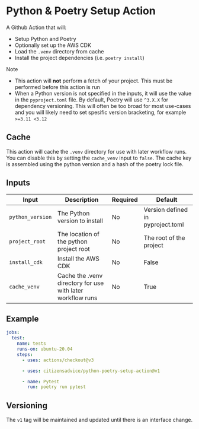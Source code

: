 # Python & Poetry Setup Action

A Github Action that will:

- Setup Python and Poetry
- Optionally set up the AWS CDK
- Load the `.venv` directory from cache
- Install the project dependencies (i.e. `poetry install`)

> [!NOTE]  
> - This action will **not** perform a fetch of your project. This must be performed before this action is run
> - When a Python version is not specified in the inputs, it will use the value in the `pyproject.toml` file. By default, Poetry will use `^3.X.X` for dependency versioning. This will often be too broad for most use-cases and you will likely need to set spesific version bracketing, for example `>=3.11 <3.12`


## Cache

This action will cache the `.venv` directory for use with later workflow runs. You can disable this by setting the `cache_venv` input to `false`. The cache key is assembled using the python version and a hash of the poetry lock file.

## Inputs

| Input            | Description                                                | Required | Default                           |
| ---------------- | ---------------------------------------------------------- | -------- | --------------------------------- |
| `python_version` | The Python version to install                              | No       | Version defined in pyproject.toml |
| `project_root`   | The location of the python project root                    | No       | The root of the project           |
| `install_cdk`    | Install the AWS CDK                                        | No       | False                             |
| `cache_venv`     | Cache the .venv directory for use with later workflow runs | No       | True                              |

## Example

```yaml
jobs:
  test:
    name: tests
    runs-on: ubuntu-20.04
    steps:
      - uses: actions/checkout@v3

      - uses: citizensadvice/python-poetry-setup-action@v1

      - name: Pytest
        run: poetry run pytest
```

## Versioning

The `v1` tag will be maintained and updated until there is an interface change.

